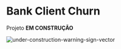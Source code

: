 # Bank Client Churn

Projeto **EM CONSTRUÇÃO**

![under-construction-warning-sign-vector](https://github.com/edneide/bank_client_churn/assets/19840382/f65cc2e3-a366-4996-a600-6530e34ff7aa)
